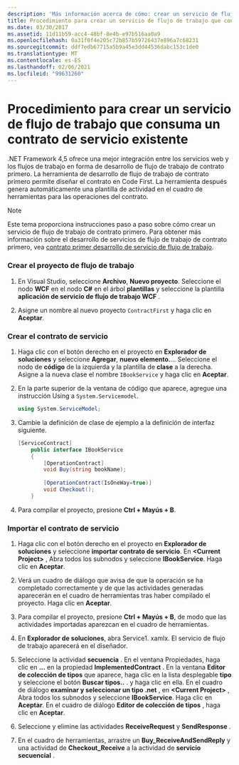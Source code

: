 ```yaml
---
description: 'Más información acerca de cómo: crear un servicio de flujo de trabajo que consuma un contrato de servicio existente'
title: Procedimiento para crear un servicio de flujo de trabajo que consuma un contrato de servicio existente
ms.date: 03/30/2017
ms.assetid: 11d11b59-acc4-48bf-8e4b-e97b516aa0a9
ms.openlocfilehash: 0a31f0f4e205c72b857b59726437e896a7c68231
ms.sourcegitcommit: ddf7edb67715a5b9a45e3dd44536dabc153c1de0
ms.translationtype: MT
ms.contentlocale: es-ES
ms.lasthandoff: 02/06/2021
ms.locfileid: "99631260"
---
```

# <a name="how-to-create-a-workflow-service-that-consumes-an-existing-service-contract"></a>Procedimiento para crear un servicio de flujo de trabajo que consuma un contrato de servicio existente

.NET Framework 4,5 ofrece una mejor integración entre los servicios web y los flujos de trabajo en forma de desarrollo de flujo de trabajo de contrato primero. La herramienta de desarrollo de flujo de trabajo de contrato primero permite diseñar el contrato en Code First. La herramienta después genera automáticamente una plantilla de actividad en el cuadro de herramientas para las operaciones del contrato.  
  
> [!NOTE]
> Este tema proporciona instrucciones paso a paso sobre cómo crear un servicio de flujo de trabajo de contrato primero. Para obtener más información sobre el desarrollo de servicios de flujo de trabajo de contrato primero, vea [contrato primer desarrollo de servicio de flujo de trabajo](contract-first-workflow-service-development.md).  
  
### <a name="creating-the-workflow-project"></a>Crear el proyecto de flujo de trabajo  
  
1. En Visual Studio, seleccione **Archivo**, **Nuevo proyecto**. Seleccione el nodo **WCF** en el nodo **C#** en el árbol **plantillas** y seleccione la plantilla **aplicación de servicio de flujo de trabajo WCF** .  
  
2. Asigne un nombre al nuevo proyecto `ContractFirst` y haga clic en **Aceptar**.  
  
### <a name="creating-the-service-contract"></a>Crear el contrato de servicio  
  
1. Haga clic con el botón derecho en el proyecto en **Explorador de soluciones** y seleccione **Agregar**, **nuevo elemento.**... Seleccione el nodo de **código** de la izquierda y la plantilla de **clase** a la derecha. Asigne a la nueva clase el nombre `IBookService` y haga clic en **Aceptar**.  
  
2. En la parte superior de la ventana de código que aparece, agregue una instrucción Using a `System.Servicemodel`.  
  
    ```csharp  
    using System.ServiceModel;  
    ```  
  
3. Cambie la definición de clase de ejemplo a la definición de interfaz siguiente.  
  
    ```csharp  
    [ServiceContract]  
        public interface IBookService  
        {  
            [OperationContract]  
            void Buy(string bookName);  
  
            [OperationContract(IsOneWay=true)]  
            void Checkout();  
        }  
    ```  
  
4. Para compilar el proyecto, presione **Ctrl + Mayús + B**.  
  
### <a name="importing-the-service-contract"></a>Importar el contrato de servicio  
  
1. Haga clic con el botón derecho en el proyecto en **Explorador de soluciones** y seleccione **importar contrato de servicio**. En **\<Current Project>** , Abra todos los subnodos y seleccione **IBookService**. Haga clic en **Aceptar**.  
  
2. Verá un cuadro de diálogo que avisa de que la operación se ha completado correctamente y de que las actividades generadas aparecerán en el cuadro de herramientas tras haber compilado el proyecto. Haga clic en **Aceptar**.  
  
3. Para compilar el proyecto, presione **Ctrl + Mayús + B**, de modo que las actividades importadas aparezcan en el cuadro de herramientas.  
  
4. En **Explorador de soluciones**, abra Service1. xamlx. El servicio de flujo de trabajo aparecerá en el diseñador.  
  
5. Seleccione la actividad **secuencia** . En el ventana Propiedades, haga clic en **...** en la propiedad **ImplementedContract** . En la ventana **Editor de colección de tipos** que aparece, haga clic en la lista desplegable **tipo** y seleccione el botón **Buscar tipos..** . y haga clic en ella. En el cuadro de diálogo **examinar y seleccionar un tipo .net** , en **\<Current Project>** , Abra todos los subnodos y seleccione **IBookService**. Haga clic en **Aceptar**. En el cuadro de diálogo **Editor de colección de tipos** , haga clic en **Aceptar**.  
  
6. Seleccione y elimine las actividades **ReceiveRequest** y **SendResponse** .  
  
7. En el cuadro de herramientas, arrastre un **Buy_ReceiveAndSendReply** y una actividad de **Checkout_Receive** a la actividad de **servicio secuencial** .
